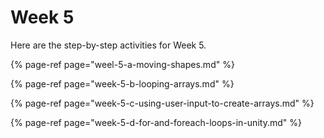 # Week 5

Here are the step-by-step activities for Week 5.

{% page-ref page="weel-5-a-moving-shapes.md" %}

{% page-ref page="week-5-b-looping-arrays.md" %}

{% page-ref page="week-5-c-using-user-input-to-create-arrays.md" %}

{% page-ref page="week-5-d-for-and-foreach-loops-in-unity.md" %}





